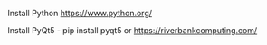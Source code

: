 Install Python https://www.python.org/

Install PyQt5 - pip install pyqt5 or https://riverbankcomputing.com/